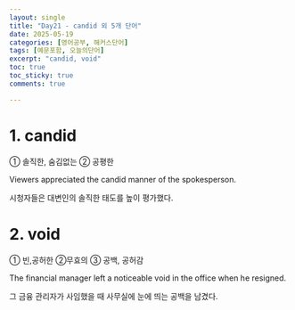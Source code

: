```yaml
---
layout: single
title: "Day21 - candid 외 5개 단어"
date: 2025-05-19
categories: [영어공부, 해커스단어]
tags: [예문포함, 오늘의단어]
excerpt: "candid, void"
toc: true
toc_sticky: true
comments: true

---
```



# 1. candid
① 솔직한, 숨김없는 ② 공평한

Viewers appreciated the candid manner of the spokesperson.

시청자들은 대변인의 솔직한 태도를 높이 평가했다.

# 2. void
① 빈,공허한 ②무효의 ③ 공백, 공허감

The financial manager left a noticeable void in the office when he resigned.

그 금융 관리자가 사임했을 때 사무실에 눈에 띄는 공백을 남겼다.